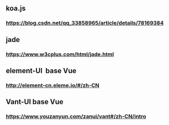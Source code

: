 ## koa.js
### https://blog.csdn.net/qq_33858965/article/details/78169384

## jade
### https://www.w3cplus.com/html/jade.html

## element-UI  base Vue 
### http://element-cn.eleme.io/#/zh-CN

## Vant-UI base Vue
### https://www.youzanyun.com/zanui/vant#/zh-CN/intro
